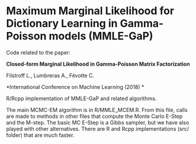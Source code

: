 # Maximum Marginal Likelihood for Dictionary Learning in Gamma-Poisson models (MMLE-GaP)

Code related to the paper:

**Closed-form Marginal Likelihood in Gamma-Poisson Matrix Factorization**

Filstroff L., Lumbreras A., Févotte C. 

*International Conference on Machine Learning (2018) *

R/Rcpp implementation of MMLE-GaP and related algorithms.

The main MCMC-EM algorithm is in R/MMLE_MCEM.R. From this file, calls are made to methods in other files that compute the Monte Carlo E-Step and the M-step. The basic MC E-Step is a Gibbs sampler, but we have also played with other alternatives. There are R and Rcpp implementations (src/ folder) that are much faster. 
